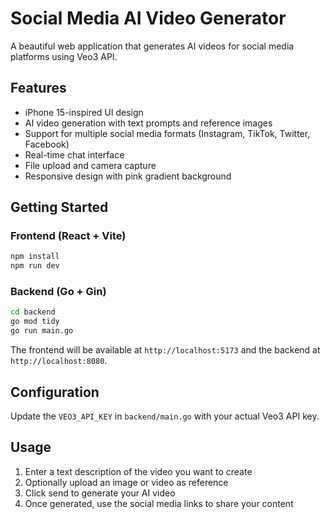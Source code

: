 # Social Media AI Video Generator

A beautiful web application that generates AI videos for social media platforms using Veo3 API.

## Features

- iPhone 15-inspired UI design
- AI video generation with text prompts and reference images
- Support for multiple social media formats (Instagram, TikTok, Twitter, Facebook)
- Real-time chat interface
- File upload and camera capture
- Responsive design with pink gradient background

## Getting Started

### Frontend (React + Vite)
```bash
npm install
npm run dev
```

### Backend (Go + Gin)
```bash
cd backend
go mod tidy
go run main.go
```

The frontend will be available at `http://localhost:5173` and the backend at `http://localhost:8080`.

## Configuration

Update the `VEO3_API_KEY` in `backend/main.go` with your actual Veo3 API key.

## Usage

1. Enter a text description of the video you want to create
2. Optionally upload an image or video as reference
3. Click send to generate your AI video
4. Once generated, use the social media links to share your content